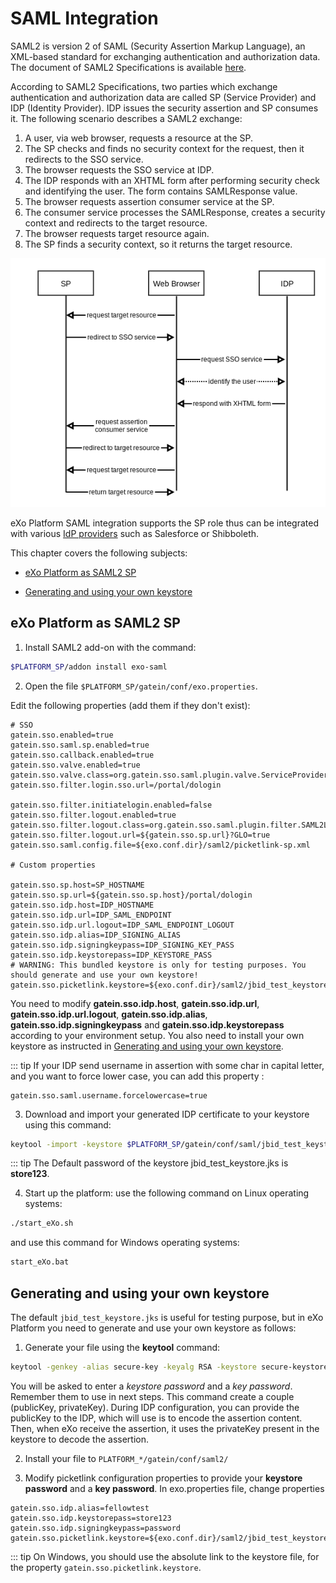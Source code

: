 # SAML Integration

SAML2 is version 2 of SAML (Security Assertion Markup Language), an XML-based standard for exchanging authentication and authorization data. The document of SAML2 Specifications is available [here](http://saml.xml.org/saml-specifications).

According to SAML2 Specifications, two parties which exchange
authentication and authorization data are called SP (Service Provider)
and IDP (Identity Provider). IDP issues the security assertion and SP
consumes it. The following scenario describes a SAML2 exchange:

1. A user, via web browser, requests a resource at the SP.
2. The SP checks and finds no security context for the request, then it
   redirects to the SSO service.
3. The browser requests the SSO service at IDP.
4. The IDP responds with an XHTML form after performing security check and
   identifying the user. The form contains SAMLResponse value.
5. The browser requests assertion consumer service at the SP.
6. The consumer service processes the SAMLResponse, creates a security
   context and redirects to the target resource.
7. The browser requests target resource again.
8. The SP finds a security context, so it returns the target resource.

![image0](/img/saml/saml-sequence.png)

eXo Platform SAML integration supports the SP role thus can be
integrated with various [IdP providers](https://en.wikipedia.org/wiki/SAML-based_products_and_services)
such as Salesforce or Shibboleth.

This chapter covers the following subjects:

-  [eXo Platform as SAML2 SP](#exo-platform-as-saml2-sp)

-  [Generating and using your own keystore](#generating-and-using-your-own-keystore)

## eXo Platform as SAML2 SP

1. Install SAML2 add-on with the command:

```bash
$PLATFORM_SP/addon install exo-saml
```

2. Open the file `$PLATFORM_SP/gatein/conf/exo.properties`.

Edit the following properties (add them if they don't exist):

```properties
# SSO
gatein.sso.enabled=true
gatein.sso.saml.sp.enabled=true
gatein.sso.callback.enabled=true
gatein.sso.valve.enabled=true
gatein.sso.valve.class=org.gatein.sso.saml.plugin.valve.ServiceProviderAuthenticator
gatein.sso.filter.login.sso.url=/portal/dologin

gatein.sso.filter.initiatelogin.enabled=false
gatein.sso.filter.logout.enabled=true
gatein.sso.filter.logout.class=org.gatein.sso.saml.plugin.filter.SAML2LogoutFilter
gatein.sso.filter.logout.url=${gatein.sso.sp.url}?GLO=true 
gatein.sso.saml.config.file=${exo.conf.dir}/saml2/picketlink-sp.xml

# Custom properties

gatein.sso.sp.host=SP_HOSTNAME
gatein.sso.sp.url=${gatein.sso.sp.host}/portal/dologin
gatein.sso.idp.host=IDP_HOSTNAME
gatein.sso.idp.url=IDP_SAML_ENDPOINT
gatein.sso.idp.url.logout=IDP_SAML_ENDPOINT_LOGOUT
gatein.sso.idp.alias=IDP_SIGNING_ALIAS
gatein.sso.idp.signingkeypass=IDP_SIGNING_KEY_PASS
gatein.sso.idp.keystorepass=IDP_KEYSTORE_PASS
# WARNING: This bundled keystore is only for testing purposes. You should generate and use your own keystore!
gatein.sso.picketlink.keystore=${exo.conf.dir}/saml2/jbid_test_keystore.jks
```

You need to modify **gatein.sso.idp.host**, **gatein.sso.idp.url**, **gatein.sso.idp.url.logout**, **gatein.sso.idp.alias**, **gatein.sso.idp.signingkeypass** and **gatein.sso.idp.keystorepass** according to your environment setup. You also need to install your own keystore as instructed in [Generating and using your own keystore](#generating-and-using-your-own-keystore).

::: tip
If your IDP send username in assertion with some char in capital letter, and you want to force lower case, you can add this property :

```properties
gatein.sso.saml.username.forcelowercase=true
```

3. Download and import your generated IDP certificate to your keystore
   using this command:

```bash
keytool -import -keystore $PLATFORM_SP/gatein/conf/saml/jbid_test_keystore.jks -file idp-certificate.crt -alias Identity_Provider-idp
```

::: tip
The Default password of the keystore jbid\_test\_keystore.jks is **store123**.

4. Start up the platform: use the following command on Linux operating systems:
```bash
./start_eXo.sh
```

and use this command for Windows operating systems:
```bash
start_eXo.bat
```



## Generating and using your own keystore

The default `jbid_test_keystore.jks` is useful for testing purpose,
but in eXo Platform you need to generate and use your own keystore as
follows:

1. Generate your file using the **keytool** command:
   
```bash
keytool -genkey -alias secure-key -keyalg RSA -keystore secure-keystore.jks
```

You will be asked to enter a *keystore password* and a *key password*. 
Remember them to use in next steps.
This command create a couple (publicKey, privateKey). During IDP configuration, you can provide the publicKey to the IDP, which will use is to encode the assertion content. 
Then, when eXo receive the assertion, it uses the privateKey present in the keystore to decode the assertion.

2. Install your file to
`PLATFORM_*/gatein/conf/saml2/` 

3. Modify picketlink configuration properties to provide your **keystore
   password** and a **key password**. In exo.properties file, change properties
```properties
gatein.sso.idp.alias=fellowtest
gatein.sso.idp.keystorepass=store123
gatein.sso.idp.signingkeypass=password
gatein.sso.picketlink.keystore=${exo.conf.dir}/saml2/jbid_test_keystore.jks
```

::: tip
On Windows, you should use the absolute link to the keystore file, for the property `gatein.sso.picketlink.keystore`.



